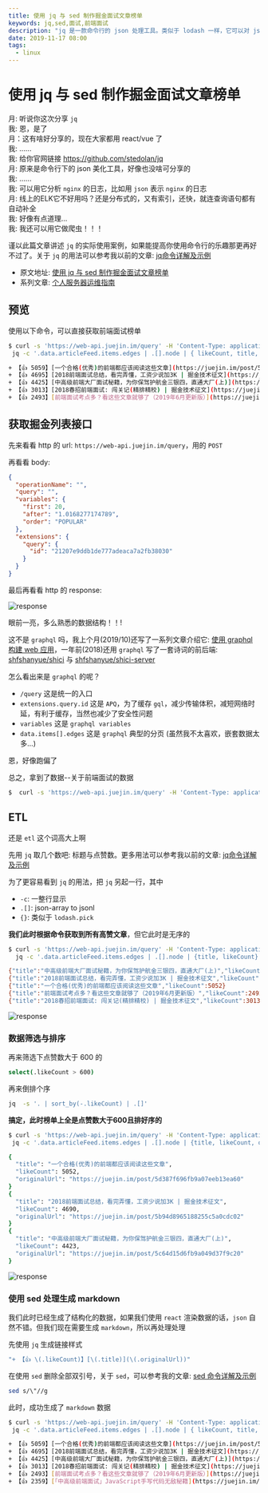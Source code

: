 ```yaml
---
title: 使用 jq 与 sed 制作掘金面试文章榜单
keywords: jq,sed,面试,前端面试
description: "jq 是一款命令行的 json 处理工具。类似于 lodash 一样，它可以对 json 做各种各样的处理，如 pick，get，filter，sort，map"
date: 2019-11-17 08:00
tags:
  - linux
---
```


# 使用 jq 与 sed 制作掘金面试文章榜单

月: 听说你这次分享 `jq`\
我: 恩，是了\
月：这有啥好分享的，现在大家都用 react/vue 了\
我: ......\
我: 给你官网链接 <https://github.com/stedolan/jq>\
月: 原来是命令行下的 json 美化工具，好像也没啥可分享的\
我: ......\
我: 可以用它分析 `nginx` 的日志，比如用 `json` 表示 `nginx` 的日志\
月: 线上的ELK它不好用吗？还是分布式的，又有索引，还快，就连查询语句都有自动补全\
我: 好像有点道理...\
我: 我还可以用它做爬虫！！！

谨以此篇文章讲述 `jq` 的实际使用案例，如果能提高你使用命令行的乐趣那更再好不过了。关于 `jq` 的用法可以参考我以前的文章: [jq命令详解及示例](https://github.com/shfshanyue/op-note/blob/master/jq.md)

<!--more-->

+ 原文地址: [使用 jq 与 sed 制作掘金面试文章榜单](https://github.com/shfshanyue/op-note/blob/master/jq-sed-case.md)
+ 系列文章: [个人服务器运维指南](https://github.com/shfshanyue/op-note)

## 预览

使用以下命令，可以直接获取前端面试榜单

``` bash
$ curl -s 'https://web-api.juejin.im/query' -H 'Content-Type: application/json' -H 'X-Agent: Juejin/Web' --data-binary '{"operationName":"","query":"","variables":{"tags":["55979fe6e4b08a686ce562fe"],"category":"5562b415e4b00c57d9b94ac8","first":100,"after":"","order":"HOTTEST"},"extensions":{"query":{"id":"653b587c5c7c8a00ddf67fc66f989d42"}}}' --compressed | \
 jq -c '.data.articleFeed.items.edges | .[].node | { likeCount, title, originalUrl } | select(.likeCount > 600) ' | jq -cs '. | sort_by(-.likeCount) | .[] | "+ 【👍 \(.likeCount)】[\(.title)](\(.originalUrl))"' | sed s/\"//g

+ 【👍 5059】[一个合格(优秀)的前端都应该阅读这些文章](https://juejin.im/post/5d387f696fb9a07eeb13ea60)
+ 【👍 4695】[2018前端面试总结，看完弄懂，工资少说加3K | 掘金技术征文](https://juejin.im/post/5b94d8965188255c5a0cdc02)
+ 【👍 4425】[中高级前端大厂面试秘籍，为你保驾护航金三银四，直通大厂(上)](https://juejin.im/post/5c64d15d6fb9a049d37f9c20)
+ 【👍 3013】[2018春招前端面试: 闯关记(精排精校) | 掘金技术征文](https://juejin.im/post/5a998991f265da237f1dbdf9)
+ 【👍 2493】[前端面试考点多？看这些文章就够了（2019年6月更新版）](https://juejin.im/post/5aae076d6fb9a028cc6100a9)
```

## 获取掘金列表接口

先来看看 http 的 url: `https://web-api.juejin.im/query`，用的 `POST`

再看看 body:

``` json
{
  "operationName": "",
  "query": "",
  "variables": {
    "first": 20,
    "after": "1.0168277174789",
    "order": "POPULAR"
  },
  "extensions": {
    "query": {
      "id": "21207e9ddb1de777adeaca7a2fb38030"
    }
  }
}
```

最后再看看 http 的 response: 

![response](https://raw.githubusercontent.com/shfshanyue/blog/master/assets/response.jpg)

眼前一亮，多么熟悉的数据结构！！!

这不是 `graphql` 吗，我上个月(2019/10)还写了一系列文章介绍它: [使用 graphql 构建 web 应用](https://github.com/shfshanyue/graphql-guide)，一年前(2018)还用 `graphql` 写了一套诗词的前后端: [shfshanyue/shici](https://github.com/shfshanyue/shici) 与 [shfshanyue/shici-server](https://github.com/shfshanyue/apollo-server-starter)

怎么看出来是 `graphql` 的呢？

+ `/query` 这是统一的入口
+ `extensions.query.id` 这是 `APQ`，为了缓存 `gql`，减少传输体积，减短网络时延，有利于缓存，当然也减少了安全性问题
+ `variables` 这是 `graphql variables`
+ `data.items[].edges` 这是 `graphql` 典型的分页 (虽然我不太喜欢，嵌套数据太多...)

恩，好像跑偏了

总之，拿到了数据--关于前端面试的数据

``` bash
$  curl -s 'https://web-api.juejin.im/query' -H 'Content-Type: application/json' -H 'X-Agent: Juejin/Web' --data-binary '{"operationName":"","query":"","variables":{"tags":["55979fe6e4b08a686ce562fe"],"category":"5562b415e4b00c57d9b94ac8","first":100,"after":"","order":"HOTTEST"},"extensions":{"query":{"id":"653b587c5c7c8a00ddf67fc66f989d42"}}}' --compressed
```

## ETL

还是 `etl` 这个词高大上啊

先用 `jq` 取几个数吧: 标题与点赞数。更多用法可以参考我以前的文章: [jq命令详解及示例](https://github.com/shfshanyue/op-note/blob/master/jq.md)

为了更容易看到 `jq` 的用法，把 `jq` 另起一行，其中

+ `-c`: 一整行显示
+ `.[]`: json-array to jsonl
+ `{}`: 类似于 `lodash.pick`

**我们此时根据命令获取到所有高赞文章**，但它此时是无序的

``` bash
$ curl -s 'https://web-api.juejin.im/query' -H 'Content-Type: application/json' -H 'X-Agent: Juejin/Web' --data-binary '{"operationName":"","query":"","variables":{"tags":["55979fe6e4b08a686ce562fe"],"category":"5562b415e4b00c57d9b94ac8","first":100,"after":"","order":"HOTTEST"},"extensions":{"query":{"id":"653b587c5c7c8a00ddf67fc66f989d42"}}}' --compressed | \
  jq -c '.data.articleFeed.items.edges | .[].node | {title, likeCount}'

{"title":"中高级前端大厂面试秘籍，为你保驾护航金三银四，直通大厂(上)","likeCount":4423}
{"title":"2018前端面试总结，看完弄懂，工资少说加3K | 掘金技术征文","likeCount":4690}
{"title":"一个合格(优秀)的前端都应该阅读这些文章","likeCount":5052}
{"title":"前端面试考点多？看这些文章就够了（2019年6月更新版）","likeCount":2492}
{"title":"2018春招前端面试: 闯关记(精排精校) | 掘金技术征文","likeCount":3013}
```

![response](https://raw.githubusercontent.com/shfshanyue/blog/master/assets/jq-juejin.jpg)

### 数据筛选与排序

再来筛选下点赞数大于 600 的

``` bash
select(.likeCount > 600)
```

再来倒排个序

``` bash
jq  -s '. | sort_by(-.likeCount) | .[]'
```

**搞定，此时榜单上全是点赞数大于600且排好序的**

``` bash
$ curl -s 'https://web-api.juejin.im/query' -H 'Content-Type: application/json' -H 'X-Agent: Juejin/Web' --data-binary '{"operationName":"","query":"","variables":{"tags":["55979fe6e4b08a686ce562fe"],"category":"5562b415e4b00c57d9b94ac8","first":100,"after":"","order":"HOTTEST"},"extensions":{"query":{"id":"653b587c5c7c8a00ddf67fc66f989d42"}}}' --compressed | \
 jq -c '.data.articleFeed.items.edges | .[].node | {title, likeCount, originalUrl } | select(.likeCount > 600) ' | jq -s '. | sort_by(-.likeCount) | .[]'

{
  "title": "一个合格(优秀)的前端都应该阅读这些文章",
  "likeCount": 5052,
  "originalUrl": "https://juejin.im/post/5d387f696fb9a07eeb13ea60"
}
{
  "title": "2018前端面试总结，看完弄懂，工资少说加3K | 掘金技术征文",
  "likeCount": 4690,
  "originalUrl": "https://juejin.im/post/5b94d8965188255c5a0cdc02"
}
{
  "title": "中高级前端大厂面试秘籍，为你保驾护航金三银四，直通大厂(上)",
  "likeCount": 4423,
  "originalUrl": "https://juejin.im/post/5c64d15d6fb9a049d37f9c20"
}
```

![response](https://raw.githubusercontent.com/shfshanyue/blog/master/assets/jq-juejin-sort.jpg)

### 使用 sed 处理生成 markdown

我们此时已经生成了结构化的数据，如果我们使用 `react` 渲染数据的话，`json` 自然不错。但我们现在需要生成 `markdown`，所以再处理处理

先使用 `jq` 生成链接样式

``` bash
"+ 【👍 \(.likeCount)】[\(.title)](\(.originalUrl))"
```

在使用 `sed` 删除全部双引号，关于 `sed`，可以参考我的文章: [sed 命令详解及示例](https://github.com/shfshanyue/op-note/blob/master/linux-sed.md)

``` bash
sed s/\"//g
```

此时，成功生成了 `markdown` 数据

``` bash
$ curl -s 'https://web-api.juejin.im/query' -H 'Content-Type: application/json' -H 'X-Agent: Juejin/Web' --data-binary '{"operationName":"","query":"","variables":{"tags":["55979fe6e4b08a686ce562fe"],"category":"5562b415e4b00c57d9b94ac8","first":100,"after":"","order":"HOTTEST"},"extensions":{"query":{"id":"653b587c5c7c8a00ddf67fc66f989d42"}}}' --compressed | \
 jq -c '.data.articleFeed.items.edges | .[].node | { likeCount, title, originalUrl } | select(.likeCount > 600) ' | jq -cs '. | sort_by(-.likeCount) | .[] | "+ 【👍 \(.likeCount)】[\(.title)](\(.originalUrl))"' | sed s/\"//g

+ 【👍 5059】[一个合格(优秀)的前端都应该阅读这些文章](https://juejin.im/post/5d387f696fb9a07eeb13ea60)
+ 【👍 4695】[2018前端面试总结，看完弄懂，工资少说加3K | 掘金技术征文](https://juejin.im/post/5b94d8965188255c5a0cdc02)
+ 【👍 4425】[中高级前端大厂面试秘籍，为你保驾护航金三银四，直通大厂(上)](https://juejin.im/post/5c64d15d6fb9a049d37f9c20)
+ 【👍 3013】[2018春招前端面试: 闯关记(精排精校) | 掘金技术征文](https://juejin.im/post/5a998991f265da237f1dbdf9)
+ 【👍 2493】[前端面试考点多？看这些文章就够了（2019年6月更新版）](https://juejin.im/post/5aae076d6fb9a028cc6100a9)
+ 【👍 2359】[「中高级前端面试」JavaScript手写代码无敌秘籍](https://juejin.im/post/5c9c3989e51d454e3a3902b6)
```


